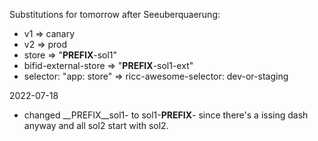 Substitutions for tomorrow after Seeuberquaerung:

* v1 => canary
* v2 => prod
* store => "__PREFIX__-sol1"
* bifid-external-store => "__PREFIX__-sol1-ext"
* selector: "app: store" => ricc-awesome-selector: dev-or-staging

2022-07-18

* changed __PREFIX__sol1- to sol1-__PREFIX__- since there's a issing dash anyway and all sol2 start with sol2.
